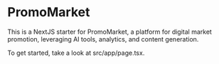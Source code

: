 
# PromoMarket

This is a NextJS starter for PromoMarket, a platform for digital market promotion, leveraging AI tools, analytics, and content generation.

To get started, take a look at src/app/page.tsx.
